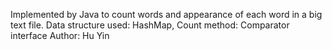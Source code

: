 Implemented by Java to count words and appearance of each word in a big text file.
Data structure used: HashMap, Count method: Comparator interface
Author: Hu Yin